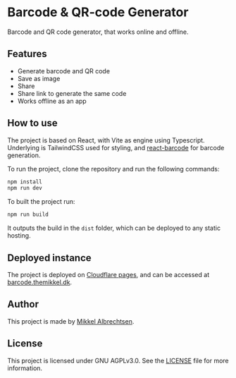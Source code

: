 # Barcode & QR-code Generator

Barcode and QR code generator, that works online and offline.

## Features

- Generate barcode and QR code
- Save as image
- Share
- Share link to generate the same code
- Works offline as an app

## How to use

The project is based on React, with Vite as engine using Typescript.  
Underlying is TailwindCSS used for styling, and [react-barcode](https://npm.js/react-barcode) for barcode generation.

To run the project, clone the repository and run the following commands:

```bash
npm install
npm run dev
```

To built the project run:

```bash
npm run build
```

It outputs the build in the `dist` folder, which can be deployed to any static hosting.

## Deployed instance

The project is deployed on [Cloudflare pages](https://pages.cloudflare.com/), and can be accessed at [barcode.themikkel.dk](https://barcode.themikkel.dk).

## Author

This project is made by [Mikkel Albrechtsen](https://github.com/the0mikkel).

## License

This project is licensed under GNU AGPLv3.0. See the [LICENSE](LICENSE) file for more information.
